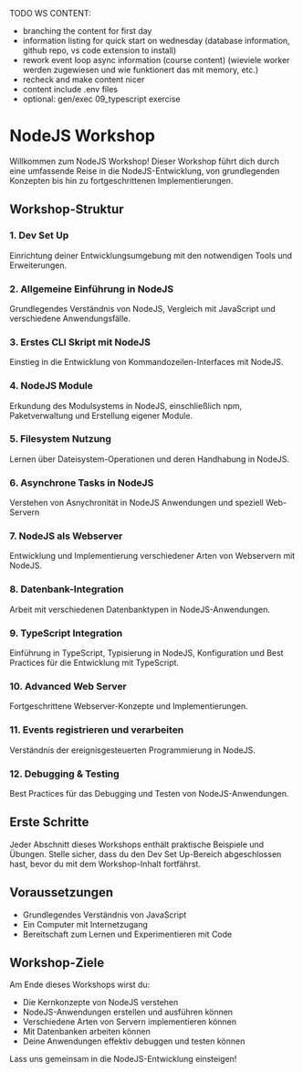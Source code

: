 
TODO WS CONTENT:
- branching the content for first day
- information listing for quick start on wednesday (database information, github repo, vs code extension to install)
- rework event loop async information (course content) (wieviele worker werden zugewiesen und wie funktionert das mit memory, etc.)
- recheck and make content nicer
- content include .env files
- optional: gen/exec 09_typescript exercise



# NodeJS Workshop

Willkommen zum NodeJS Workshop! Dieser Workshop führt dich durch eine umfassende Reise in die NodeJS-Entwicklung, von grundlegenden Konzepten bis hin zu fortgeschrittenen Implementierungen.

## Workshop-Struktur

### 1. Dev Set Up
Einrichtung deiner Entwicklungsumgebung mit den notwendigen Tools und Erweiterungen.

### 2. Allgemeine Einführung in NodeJS
Grundlegendes Verständnis von NodeJS, Vergleich mit JavaScript und verschiedene Anwendungsfälle.

### 3. Erstes CLI Skript mit NodeJS
Einstieg in die Entwicklung von Kommandozeilen-Interfaces mit NodeJS.

### 4. NodeJS Module
Erkundung des Modulsystems in NodeJS, einschließlich npm, Paketverwaltung und Erstellung eigener Module.

### 5. Filesystem Nutzung
Lernen über Dateisystem-Operationen und deren Handhabung in NodeJS.

### 6. Asynchrone Tasks in NodeJS
Verstehen von Asnychronität in NodeJS Anwendungen und speziell Web-Servern

### 7. NodeJS als Webserver
Entwicklung und Implementierung verschiedener Arten von Webservern mit NodeJS.

### 8. Datenbank-Integration
Arbeit mit verschiedenen Datenbanktypen in NodeJS-Anwendungen.

### 9. TypeScript Integration
Einführung in TypeScript, Typisierung in NodeJS, Konfiguration und Best Practices für die Entwicklung mit TypeScript.

### 10. Advanced Web Server
Fortgeschrittene Webserver-Konzepte und Implementierungen.

### 11. Events registrieren und verarbeiten
Verständnis der ereignisgesteuerten Programmierung in NodeJS.

### 12. Debugging & Testing
Best Practices für das Debugging und Testen von NodeJS-Anwendungen.

## Erste Schritte

Jeder Abschnitt dieses Workshops enthält praktische Beispiele und Übungen. Stelle sicher, dass du den Dev Set Up-Bereich abgeschlossen hast, bevor du mit dem Workshop-Inhalt fortfährst.

## Voraussetzungen

- Grundlegendes Verständnis von JavaScript
- Ein Computer mit Internetzugang
- Bereitschaft zum Lernen und Experimentieren mit Code

## Workshop-Ziele

Am Ende dieses Workshops wirst du:
- Die Kernkonzepte von NodeJS verstehen
- NodeJS-Anwendungen erstellen und ausführen können
- Verschiedene Arten von Servern implementieren können
- Mit Datenbanken arbeiten können
- Deine Anwendungen effektiv debuggen und testen können

Lass uns gemeinsam in die NodeJS-Entwicklung einsteigen! 